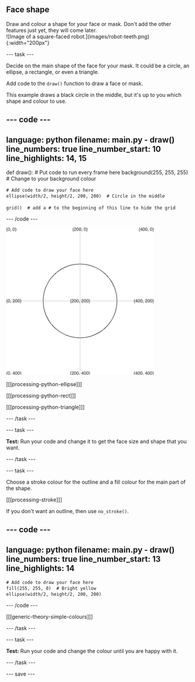 ## Face shape

<div style="display: flex; flex-wrap: wrap">
<div style="flex-basis: 200px; flex-grow: 1; margin-right: 15px;">
Draw and colour a shape for your face or mask. Don't add the other features just yet, they will come later.
</div>
<div>
![Image of a square-faced robot.](images/robot-teeth.png){:width="200px"}
</div>
</div>

--- task ---

Decide on the main shape of the face for your mask. It could be a circle, an ellipse, a rectangle, or even a triangle.

Add code to the `draw()` function to draw a face or mask.

This example draws a black circle in the middle, but it's up to you which shape and colour to use.

--- code ---
---
language: python filename: main.py - draw() line_numbers: true line_number_start: 10
line_highlights: 14, 15
---

def draw(): # Put code to run every frame here background(255, 255, 255)  # Change to your background colour

    # Add code to draw your face here
    ellipse(width/2, height/2, 200, 200)  # Circle in the middle
    
    grid()  # add a # to the beginning of this line to hide the grid

--- /code ---

![The output area showing a black line circle in the middle of the grid.](images/black-circle.png)

[[[processing-python-ellipse]]]


[[[processing-python-rect]]]


[[[processing-python-triangle]]]

--- /task ---

--- task ---

**Test:** Run your code and change it to get the face size and shape that you want.

--- /task ---

--- task ---

Choose a stroke colour for the outline and a fill colour for the main part of the shape.

[[[processing-stroke]]]

If you don't want an outline, then use `no_stroke()`.

--- code ---
---
language: python filename: main.py - draw() line_numbers: true line_number_start: 13
line_highlights: 14
---

    # Add code to draw your face here
    fill(255, 255, 0)  # Bright yellow
    ellipse(width/2, height/2, 200, 200)

--- /code ---

[[[generic-theory-simple-colours]]]

--- /task ---

--- task ---

**Test:** Run your code and change the colour until you are happy with it.

--- /task ---

--- save ---
